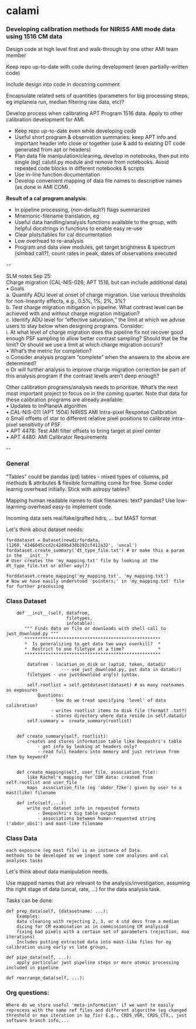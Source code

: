# calami

### Developing calibration methods for NIRISS AMI mode data using 1516 CM data

Design code at high level first and walk-through by one other AMI team member

Keep repo up-to-date with code during development (even partially-written code)

Include design into code in docstring comment

Encapsulate related sets of quantities (parameters for big processing steps, eg implaneia run, median filtering raw data, etc)?

Develop process when calibrating APT Program 1516 data.  Apply to other calibration development for AMI.

* Keep repo up-to-date even while developing code
* Useful short program & observation summaries: keep APT info and important header info close or together (use & add to existing DT code generated from apt or headers)
* Plan data file manipulation/cleaning, develop in notebooks, then put into single (eg) calutil.py module and remove from notebooks.  Avoid repeated code blocks in different notebooks & scripts
* Use in-line function documentation
* Develop convenient mapping of data file names to descriptive names (as done in AMI COM). 

**Result of a cal program analysis**:  

* In pipeline processing, (non-default?) flags summarized  
* Mnemonic-filename translation, eg       
* Useful data handling/analysis functions available to the group, with helpful docstrings in functions to enable easy re-use   
* Clear plots/tables for cal documentation
* Low overhead to re-analysis 
* Program and data view modules, get target brightness & spectrum (simbad call?), count rates in peak, dates of observations executed 

--

SLM notes Sep 25:  
Charge migration (CAL-NIS-026; APT 1516, but can include additional data)    
•	Goals   
a.	Quantify ADU level at onset of charge migration. Use various thresholds for non-linearity effects, e.g., 0.5%, 1%, 2%, 3%?   
b.	Test charge migration mitigation in pipeline. What contrast level can be achieved with and without charge migration mitigation?  
c.	Identify ADU level for “effective saturation,” the limit at which we advise users to stay below when designing programs. Consider:    
i.	At what level of charge migration does the pipeline fix not recover good enough PSF sampling to allow better contrast sampling? Should that be the limit? Or should we use a limit at which charge migration occurs?   
•	What’s the metric for completion?    
o	Consider analysis program “complete” when the answers to the above are determined?   
o	 Or will further analysis to improve charge migration correction be part of this analysis program if the contrast levels aren’t deep enough?  

Other calibration programs/analysis needs to prioritize. What’s the next most important project to focus on in the coming quarter. Note that data for these calibration programs are already available:   
•	Updates to ImPlaneIA algorithm  
•	CAL-NIS-011 (APT 1504) NIRISS AMI Intra-pixel Response Calibration  
o	Small offsets of star to different relative pixel positions to calibrate intra-pixel sensitivity of PSF.   
•	APT 4478: Test AMI filter offsets to bring target at pixel center   
•	APT 4480: AMI Calibrator Requirements    


--


### General

"Tables" could be pandas (pd) tables - mixed types of columns, pd methods & attributes & flexible formatting come for free.  Some coder learnig overhead initially.  Stick with astropy tables?

Mapping human readable names to disk filenames: text? pandas? Use low-learning-overhead easy-to implement code.

Incoming data sets real/fake/grafted hdrs, ... but MAST format

Let's think about dataset needs:

	forddataset = Dataset(newdirfordata, (1260,'4346045ccd2c42d9b438b192cf412a32', 'uncal')
	fordataset.create_summary('dt_type_file.txt') # or make this a param in the __init__?
	# User creates the 'my_mapping.txt' file by looking at the dt_type_file.txt or other way(?)
	
	forddataset.create_mapping('my_mapping.txt', 'my_mapping.txt')
	# Now we have easily understood 'pointers;' in 'my_mapping.txt' file for further processing
	

### Class Dataset

		def __init__(self, datafrom, 
		                   filetypes,
		                   infotable):
		   """ Finds data on file or downloads with shell call to jwst_download.py """ 
		   ****************************************************
		   *  Is generalizing to get data two ways overkill?  *
		   *  Restrict to one filetype at a time?             *
		   ****************************************************
		   
			datafrom - location_on_disk or (aptid, token, datadir 
			             --- use jwst_download.py, put data in datadir)
			filetypes - use jwstdownload arg(s) syntax.
			
			self.rootlist = self.getdataset(dataset) # as many rootnames as exposures
				Questions:
			         - how do we treat specifying 'level' of data calibration?
			         - writes rootlist items to disk file (format? .txt?) 
			         - stores directory where data reside in self.datadir
			self.summary =  create_summary(rootlist) 
			
			
		def create_summary(self, rootlist):
			creates and stores information table like Deepashri's table 
			    - get info by looking at headers only?
			    - read full headers into memory and just retrieve from them by keyword?

			
		def create_mapping(self, user_file, association_file):
			like Rachel's mapping for COM data: created from  self.rootlist and user_file
			maps  association_file (eg 'abdor_72ke') given by user to a mast(like) filename
			
		def info(self,...):
			write out dataset info in requested formats
				- Deepashri's big table output
				- associations between human-requested string ('abdor_obs1') and mast-like filename
			
### Class Data

	each exposure (eg mast file) is an instance of Data.
	methods to be developed as we ingest some com analyses and cal analyses tasks  


Let's think about data manipulation needs.  

Use mapped names that are relevant to the analysis/investigation, assuming the right stage of data (uncal, rate, ...) for the data analysis task. 

Tasks can be done: 

	def prep_data(self, {datasetname: ...):
		Examples: 
		data cleaning with rejecting 2, 3, or 4 std devs from a median   
		dicing for CM examination as in commissioning CM analysis8  
		fixing bad pixels with a certain set of parameters (rejection, max iterations)
		Includes putting extracted data into mast-like files for eg calibration using early vs late groups, 

	def pipe_data(self, ...):
		apply particular jwst pipeline steps or more atomic processing included in pipeline  
		
	def rearrange_data(self, ...):
	
### Org questions:

	Where do we store useful 'meta-information' if we want to easily reprocess with the same ref files and different algorithm (eg changed threshold or max iteration in bp_fix) E.g., CRDS_VER, CRDS_CTX,, jwst software branch info,... 
